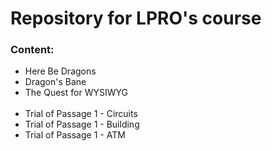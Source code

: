 # Repository for LPRO's course
### Content:
- Here Be Dragons
- Dragon's Bane
- The Quest for WYSIWYG<br /><br />
- Trial of Passage 1 - Circuits
- Trial of Passage 1 - Building
- Trial of Passage 1 - ATM
